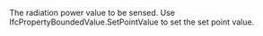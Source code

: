 The radiation power value to be sensed. Use IfcPropertyBoundedValue.SetPointValue to set the set point value.